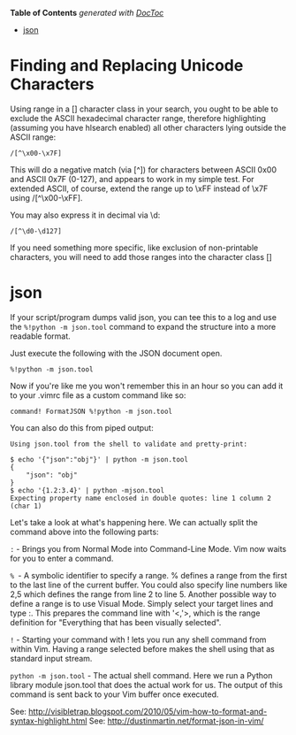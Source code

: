 <!-- START doctoc generated TOC please keep comment here to allow auto update -->
<!-- DON'T EDIT THIS SECTION, INSTEAD RE-RUN doctoc TO UPDATE -->
**Table of Contents**  *generated with [DocToc](https://github.com/thlorenz/doctoc)*

- [json](#json)

<!-- END doctoc generated TOC please keep comment here to allow auto update -->

# Finding and Replacing Unicode Characters

Using range in a [] character class in your search, you ought to be able to exclude the ASCII hexadecimal character range, therefore highlighting (assuming you have hlsearch enabled) all other characters lying outside the ASCII range:

```
/[^\x00-\x7F]
```
This will do a negative match (via [^]) for characters between ASCII 0x00 and ASCII 0x7F (0-127), and appears to work in my simple test. For extended ASCII, of course, extend the range up to \xFF instead of \x7F using /[^\x00-\xFF].

You may also express it in decimal via \d:

```
/[^\d0-\d127]
```

If you need something more specific, like exclusion of non-printable characters, you will need to add those ranges into the character class []

# json

If your script/program dumps valid json, you can tee this to a log and use the `%!python -m json.tool` command to expand the structure into a more readable format.

Just execute the following with the JSON document open.

```
%!python -m json.tool
```

Now if you're like me you won't remember this in an hour so you can add it to your .vimrc file as a custom command like so:

```
command! FormatJSON %!python -m json.tool  
```

You can also do this from piped output:
```
Using json.tool from the shell to validate and pretty-print:

$ echo '{"json":"obj"}' | python -m json.tool
{
    "json": "obj"
}
$ echo '{1.2:3.4}' | python -mjson.tool
Expecting property name enclosed in double quotes: line 1 column 2 (char 1)
```

Let's take a look at what's happening here. We can actually split the command above into the following parts:

`:` - Brings you from Normal Mode into Command-Line Mode. Vim now waits for you to enter a command.

`% `- A symbolic identifier to specify a range. % defines a range from the first to the last line of the current buffer. You could also specify line numbers like 2,5 which defines the range from line 2 to line 5. Another possible way to define a range is to use Visual Mode. Simply select your target lines and type :. This prepares the command line with '<,'>, which is the range definition for "Everything that has been visually selected".

`!` - Starting your command with ! lets you run any shell command from within Vim. Having a range selected before makes the shell using that as standard input stream.

`python -m json.tool` - The actual shell command. Here we run a Python library module json.tool that does the actual work for us. The output of this command is sent back to your Vim buffer once executed.

See: http://visibletrap.blogspot.com/2010/05/vim-how-to-format-and-syntax-highlight.html
See: http://dustinmartin.net/format-json-in-vim/
